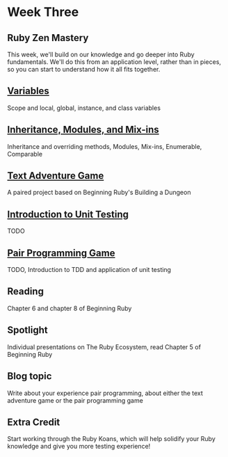 # Week Three

## Ruby Zen Mastery

This week, we'll build on our knowledge and go deeper into Ruby fundamentals. We'll do this from an application level, rather than in pieces, so you can start to understand how it all fits together.

## [Variables](/lessons/03_variables.md)
Scope and local, global, instance, and class variables

## [Inheritance, Modules, and Mix-ins](/lessons/03_inheritance.md)
Inheritance and overriding methods, Modules, Mix-ins, Enumerable, Comparable

## [Text Adventure Game](/lessons/03_text_adventure.md)
A paired project based on Beginning Ruby's Building a Dungeon

## [Introduction to Unit Testing](/lessons/03_unit_tests.md)
TODO

## [Pair Programming Game](/lessons/03_pair_programming_game.md)
TODO, Introduction to TDD and application of unit testing

## Reading
Chapter 6 and chapter 8 of Beginning Ruby

## Spotlight
Individual presentations on The Ruby Ecosystem, read Chapter 5 of Beginning Ruby

## Blog topic 
Write about your experience pair programming, about either the text adventure game or the pair programming game

## Extra Credit
Start working through the Ruby Koans, which will help solidify your Ruby knowledge and give you more testing experience!